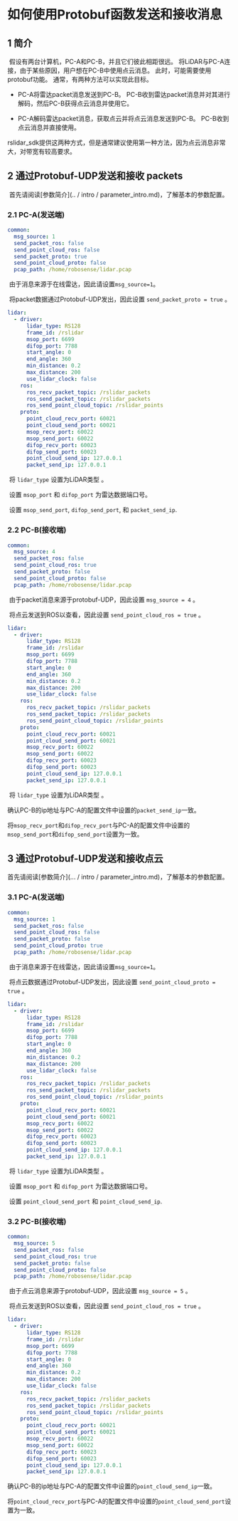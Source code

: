 # 如何使用Protobuf函数发送和接收消息

## 1 简介

​	假设有两台计算机，PC-A和PC-B，并且它们彼此相距很远。 将LiDAR与PC-A连接，由于某些原因，用户想在PC-B中使用点云消息。 此时，可能需要使用protobuf功能。 通常，有两种方法可以实现此目标。

- PC-A将雷达packet消息发送到PC-B。 PC-B收到雷达packet消息并对其进行解码，然后PC-B获得点云消息并使用它。

- PC-A解码雷达packet消息，获取点云并将点云消息发送到PC-B。 PC-B收到点云消息并直接使用。

rslidar_sdk提供这两种方式，但是通常建议使用第一种方法，因为点云消息非常大，对带宽有较高要求。  



## 2 通过Protobuf-UDP发送和接收 packets

​	首先请阅读[参数简介](.. / intro / parameter_intro.md)，了解基本的参数配置。 

### 2.1 PC-A(发送端)

```yaml
common:
  msg_source: 1                                       
  send_packet_ros: false                                
  send_point_cloud_ros: false                            
  send_packet_proto: true                              
  send_point_cloud_proto: false                         
  pcap_path: /home/robosense/lidar.pcap 
```

​	由于消息来源于在线雷达，因此请设置```msg_source=1```。

​	将packet数据通过Protobuf-UDP发出，因此设置 ```send_packet_proto = true``` 。

```yaml
lidar:
  - driver:
      lidar_type: RS128           
      frame_id: /rslidar           
      msop_port: 6699             
      difop_port: 7788            
      start_angle: 0              
      end_angle: 360               
      min_distance: 0.2            
      max_distance: 200            
      use_lidar_clock: false        
    ros:
      ros_recv_packet_topic: /rslidar_packets    
      ros_send_packet_topic: /rslidar_packets    
      ros_send_point_cloud_topic: /rslidar_points      
    proto:
      point_cloud_recv_port: 60021                     
      point_cloud_send_port: 60021                     
      msop_recv_port: 60022                       
      msop_send_port: 60022                       
      difop_recv_port: 60023                      
      difop_send_port: 60023       
      point_cloud_send_ip: 127.0.0.1                   
      packet_send_ip: 127.0.0.1  
```

​	将 ```lidar_type``` 设置为LiDAR类型 。


​	设置 ```msop_port``` 和 ```difop_port``` 为雷达数据端口号。

​	设置 ```msop_send_port```, ```difop_send_port```, 和 ```packet_send_ip```.



### 2.2 PC-B(接收端)

```yaml
common:
  msg_source: 4                                       
  send_packet_ros: false                                
  send_point_cloud_ros: true                            
  send_packet_proto: false                              
  send_point_cloud_proto: false                         
  pcap_path: /home/robosense/lidar.pcap 
```

​	由于packet消息来源于protobuf-UDP，因此设置 ```msg_source = 4``` 。

​	将点云发送到ROS以查看，因此设置 ```send_point_cloud_ros = true``` 。

```yaml
lidar:
  - driver:
      lidar_type: RS128           
      frame_id: /rslidar           
      msop_port: 6699             
      difop_port: 7788            
      start_angle: 0              
      end_angle: 360               
      min_distance: 0.2            
      max_distance: 200            
      use_lidar_clock: false        
    ros:
      ros_recv_packet_topic: /rslidar_packets    
      ros_send_packet_topic: /rslidar_packets    
      ros_send_point_cloud_topic: /rslidar_points      
    proto:
      point_cloud_recv_port: 60021                     
      point_cloud_send_port: 60021                     
      msop_recv_port: 60022                       
      msop_send_port: 60022                       
      difop_recv_port: 60023                      
      difop_send_port: 60023       
      point_cloud_send_ip: 127.0.0.1                   
      packet_send_ip: 127.0.0.1  
```

​	将 ```lidar_type``` 设置为LiDAR类型 。

​	确认PC-B的ip地址与PC-A的配置文件中设置的```packet_send_ip```一致。

​	将```msop_recv_port```和```difop_recv_port```与PC-A的配置文件中设置的```msop_send_port```和```difop_send_port```设置为一致。



## 3 通过Protobuf-UDP发送和接收点云

 首先请阅读[参数简介](... / intro / parameter_intro.md)，了解基本的参数配置。 



### 3.1 PC-A(发送端)

```yaml
common:
  msg_source: 1                                       
  send_packet_ros: false                                
  send_point_cloud_ros: false                            
  send_packet_proto: false                              
  send_point_cloud_proto: true                         
  pcap_path: /home/robosense/lidar.pcap 
```

​	由于消息来源于在线雷达，因此请设置```msg_source=1```。

​	将点云数据通过Protobuf-UDP发出，因此设置 ```send_point_cloud_proto = true``` 。

```yaml
lidar:
  - driver:
      lidar_type: RS128           
      frame_id: /rslidar           
      msop_port: 6699             
      difop_port: 7788            
      start_angle: 0              
      end_angle: 360               
      min_distance: 0.2            
      max_distance: 200            
      use_lidar_clock: false        
    ros:
      ros_recv_packet_topic: /rslidar_packets    
      ros_send_packet_topic: /rslidar_packets    
      ros_send_point_cloud_topic: /rslidar_points      
    proto:
      point_cloud_recv_port: 60021                     
      point_cloud_send_port: 60021                     
      msop_recv_port: 60022                       
      msop_send_port: 60022                       
      difop_recv_port: 60023                      
      difop_send_port: 60023       
      point_cloud_send_ip: 127.0.0.1                   
      packet_send_ip: 127.0.0.1  
```

​	将 ```lidar_type``` 设置为LiDAR类型 。


​	设置 ```msop_port``` 和 ```difop_port``` 为雷达数据端口号。

​	设置 ```point_cloud_send_port``` 和 ```point_cloud_send_ip```.



### 3.2 PC-B(接收端)

```yaml
common:
  msg_source: 5                                       
  send_packet_ros: false                                
  send_point_cloud_ros: true                            
  send_packet_proto: false                              
  send_point_cloud_proto: false                         
  pcap_path: /home/robosense/lidar.pcap 
```

​	由于点云消息来源于protobuf-UDP，因此设置 ```msg_source = 5``` 。

​	将点云发送到ROS以查看，因此设置 ```send_point_cloud_ros = true``` 。

```yaml
lidar:
  - driver:
      lidar_type: RS128           
      frame_id: /rslidar           
      msop_port: 6699             
      difop_port: 7788            
      start_angle: 0              
      end_angle: 360               
      min_distance: 0.2            
      max_distance: 200            
      use_lidar_clock: false        
    ros:
      ros_recv_packet_topic: /rslidar_packets    
      ros_send_packet_topic: /rslidar_packets    
      ros_send_point_cloud_topic: /rslidar_points      
    proto:
      point_cloud_recv_port: 60021                     
      point_cloud_send_port: 60021                     
      msop_recv_port: 60022                       
      msop_send_port: 60022                       
      difop_recv_port: 60023                      
      difop_send_port: 60023       
      point_cloud_send_ip: 127.0.0.1                   
      packet_send_ip: 127.0.0.1  
```

​	确认PC-B的ip地址与PC-A的配置文件中设置的```point_cloud_send_ip```一致。

​	将```point_cloud_recv_port```与PC-A的配置文件中设置的```point_cloud_send_port```设置为一致。















